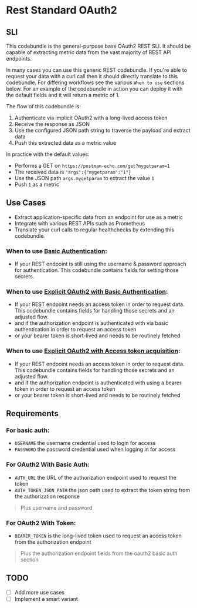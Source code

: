 # Rest Standard OAuth2

## SLI
This codebundle is the general-purpose base OAuth2 REST SLI. It should be capable of extracting metric data from the vast majority of REST API endpoints.

In many cases you can use this generic REST codebundle. If you're able to request your data with a curl call then it should directly translate to this codebundle. For differing workflows see the various `When to use` sections below. For an example of the codebundle in action you can deploy it with the default fields and it will return a metric of 1.

The flow of this codebundle is:
1. Authenticate via implicit OAuth2 with a long-lived access token
2. Receive the response as JSON
3. Use the configured JSON path string to traverse the payload and extract data
4. Push this extracted data as a metric value

In practice with the default values:
- Performs a GET on `https://postman-echo.com/get?mygetparam=1`
- The received data is `"args":{"mygetparam":"1"}`
- Use the JSON path `args.mygetparam` to extract the value `1`
- Push `1` as a metric

## Use Cases
- Extract application-specific data from an endpoint for use as a metric
- Integrate with various REST APIs such as Prometheus
- Translate your curl calls to regular healthchecks by extending this codebundle

### When to use [Basic Authentication](https://docs.runwhen.com/public/v/codebundles/rest-basicauth):
- If your REST endpoint is still using the username & password approach for authentication. This codebundle contains fields for setting those secrets.

### When to use [Explicit OAuth2 with Basic Authentication](https://docs.runwhen.com/public/v/codebundles/rest-explicitoauth2-basicauth):
- If your REST endpoint needs an access token in order to request data. This codebundle contains fields for handling those secrets and an adjusted flow.
- and if the authorization endpoint is authenticated with via basic authentication in order to request an access token
- or your bearer token is short-lived and needs to be routinely fetched

### When to use [Explicit OAuth2 with Access token acquisition](https://docs.runwhen.com/public/v/codebundles/rest-explicitoauth2-tokenheader):
- If your REST endpoint needs an access token in order to request data. This codebundle contains fields for handling those secrets and an adjusted flow.
- and if the authorization endpoint is authenticated with using a bearer token in order to request an access token
- or your bearer token is short-lived and needs to be routinely fetched

## Requirements
### For basic auth:
- `USERNAME` the username credential used to login for access
- `PASSWORD` the password credential used when logging in for access
### For OAuth2 With Basic Auth:
- `AUTH_URL` the URL of the authorization endpoint used to request the token
- `AUTH_TOKEN_JSON_PATH` the json path used to extract the token string from the authorization response
> Plus username and password
### For OAuth2 With Token:
- `BEARER_TOKEN` is the long-lived token used to request an access token from the authorization endpoint
> Plus the authorization endpoint fields from the oauth2 basic auth section


## TODO
- [ ] Add more use cases
- [ ] Implement a smart variant